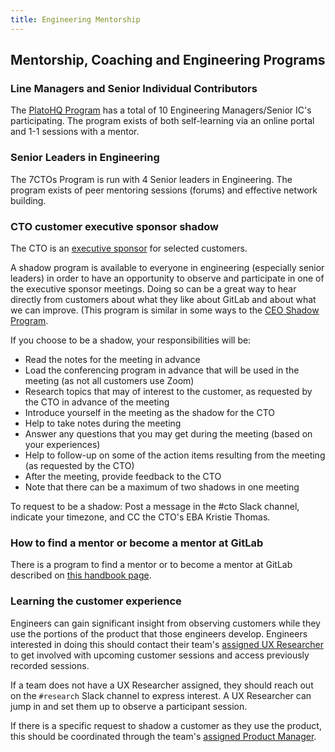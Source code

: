 ```yaml
---
title: Engineering Mentorship
---
```


## Mentorship, Coaching and Engineering Programs

### Line Managers and Senior Individual Contributors

The [PlatoHQ Program](/handbook/engineering/plato/index.html) has a total of 10 Engineering Managers/Senior IC's participating. The program exists of both self-learning via an online portal and 1-1 sessions with a mentor.

### Senior Leaders in Engineering

The 7CTOs Program is run with 4 Senior leaders in Engineering. The program exists of peer mentoring sessions (forums) and effective network building.

### CTO customer executive sponsor shadow

The CTO is an [executive sponsor](/handbook/sales/field-operations/gtm-resources/#executive-account-sponsorship-program) for selected customers.

A shadow program is available to everyone in engineering (especially senior leaders) in order to have an opportunity to observe and participate in one of the executive sponsor meetings. Doing so can be a great way to hear directly from customers about what they like about GitLab and about what we can improve. (This program is similar in some ways to the [CEO Shadow Program](/handbook/ceo/shadow/).

If you choose to be a shadow, your responsibilities will be:

- Read the notes for the meeting in advance
- Load the conferencing program in advance that will be used in the meeting (as not all customers use Zoom)
- Research topics that may of interest to the customer, as requested by the CTO in advance of the meeting
- Introduce yourself in the meeting as the shadow for the CTO
- Help to take notes during the meeting
- Answer any questions that you may get during the meeting (based on your experiences)
- Help to follow-up on some of the action items resulting from the meeting (as requested by the CTO)
- After the meeting, provide feedback to the CTO
- Note that there can be a maximum of two shadows in one meeting

To request to be a shadow: Post a message in the #cto Slack channel, indicate your timezone, and CC the CTO's EBA Kristie Thomas.

### How to find a mentor or become a mentor at GitLab

There is a program to find a mentor or to become a mentor at GitLab described on [this handbook page](/handbook/people-group/learning-and-development/mentor/).

### Learning the customer experience

Engineers can gain significant insight from observing customers while they use the portions of the product that those engineers develop. Engineers interested in doing this should contact their team's [assigned UX Researcher](/handbook/product/categories/) to get involved with upcoming customer sessions and access previously recorded sessions.

If a team does not have a UX Researcher assigned, they should reach out on the `#research` Slack channel to express interest. A UX Researcher can jump in and set them up to observe a participant session.

If there is a specific request to shadow a customer as they use the product, this should be coordinated through the team's [assigned Product Manager](/handbook/product/categories/).
